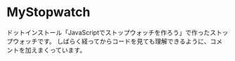 # MyStopwatch
ドットインストール「JavaScriptでストップウォッチを作ろう」で作ったストップウォッチです。
しばらく経ってからコードを見ても理解できるように、コメントを加えまくっています。
